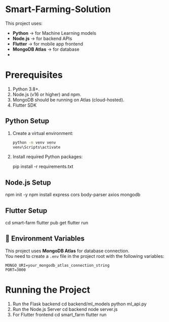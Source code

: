 # Smart-Farming-Solution

This project uses:
- **Python** → for Machine Learning models  
- **Node.js** → for backend APIs  
- **Flutter** → for mobile app frontend  
- **MongoDB Atlas** → for database
- 
# Prerequisites
1) Python 3.8+.
2) Node.js (v16 or higher) and npm.
3) MongoDB should be running on Atlas (cloud-hosted).
4) Flutter SDK



##  Python Setup

1. Create a virtual environment:
   ```bash
   python -m venv venv
   venv\Scripts\activate
   ```
2. Install required Python packages:

   pip install -r requirements.txt

## Node.js Setup

npm init -y
npm install express cors body-parser axios mongodb

## Flutter Setup

cd smart-farm
flutter pub get
flutter run



## 🔧 Environment Variables

This project uses **MongoDB Atlas** for database connection.  
You need to create a `.env` file in the project root with the following variables:

```env
MONGO_URI=your_mongodb_atlas_connection_string
PORT=3000
```
# Running the Project

1. Run the Flask backend
    cd backend/ml_models
    python ml_api.py
2. Run the Node.js Server
    cd backend
    node server.js
3. For Flutter frontend
    cd smart_farm
    flutter run

